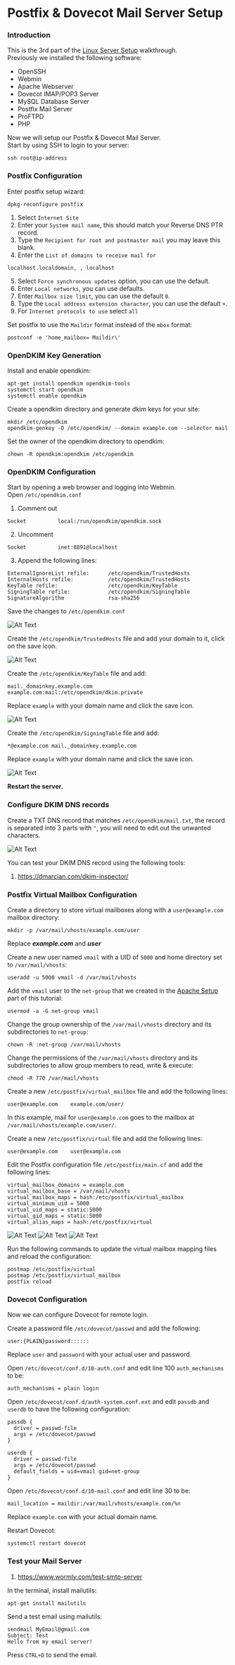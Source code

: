 # Postfix & Dovecot Mail Server Setup
### Introduction
This is the 3rd part of the [Linux Server Setup](LSS.md) walkthrough.  
Previously we installed the following software:
- OpenSSH
- Webmin
- Apache Webserver
- Dovecot IMAP/POP3 Server
- MySQL Database Server
- Postfix Mail Server
- ProFTPD
- PHP

Now we will setup our Postfix & Dovecot Mail Server.  
Start by using SSH to login to your server:
```
ssh root@ip-address
```

### Postfix Configuration
Enter postfix setup wizard:
```
dpkg-reconfigure postfix
```

1. Select `Internet Site`
2. Enter your `System mail name`, this should match your Reverse DNS PTR record.
3. Type the `Recipient for root and postmaster mail` you may leave this blank.
4. Enter the `List of domains to receive mail for`
```
localhost.localdomain, , localhost
```
5. Select `Force synchronous updates` option, you can use the default.
6. Enter `Local networks`, you can use defaults.
7. Enter `Mailbox size limit`, you can use the default `0`.
8. Type the `Local address extension character`, you can use the default `+`.
9. For `Internet protocols to use` select `all`

Set postfix to use the `Maildir` format instead of the `mbox` format:
```
postconf -e 'home_mailbox= Maildir\'
```

### OpenDKIM Key Generation
Install and enable opendkim:
```
apt-get install opendkim opendkim-tools
systemctl start opendkim
systemctl enable opendkim
```

Create a opendkim directory and generate dkim keys for your site:
```
mkdir /etc/opendkim
opendkim-genkey -D /etc/opendkim/ --domain example.com --selector mail
```

Set the owner of the opendkim directory to opendkim:
```
chown -R opendkim:opendkim /etc/opendkim
```

### OpenDKIM Configuration
Start by opening a web browser and logging into Webmin.  
Open `/etc/opendkim.conf`  
1. Comment out
```
Socket			local:/run/opendkim/opendkim.sock
```
2. Uncomment
```
Socket			inet:8891@localhost
```
3. Append the following lines:
```
ExternalIgnoreList refile:      /etc/opendkim/TrustedHosts
InternalHosts refile:           /etc/opendkim/TrustedHosts
KeyTable refile:                /etc/opendkim/KeyTable
SigningTable refile:            /etc/opendkim/SigningTable
SignatureAlgorithm              rsa-sha256
```
Save the changes to `/etc/opendkim.conf`  

![Alt Text](images/dkim/1.png)

Create the `/etc/opendkim/TrustedHosts` file and add your domain to it, click on the save icon.

![Alt Text](images/dkim/2.png)

Create the `/etc/opendkim/KeyTable` file and add:
```
mail._domainkey.example.com example.com:mail:/etc/opendkim/dkim.private
```
Replace `example` with your domain name and click the save icon.

![Alt Text](images/dkim/3.png)

Create the `/etc/opendkim/SigningTable` file and add:
```
*@example.com mail._domainkey.example.com
```
Replace `example` with your domain name and click the save icon.

![Alt Text](images/dkim/4.png)

**Restart the server.**

### Configure DKIM DNS records

Create a TXT DNS record that matches `/etc/opendkim/mail.txt`, the record is separated into 3 parts with `"`, you will need to edit out the unwanted characters.

![Alt Text](images/dkim/5.png)

You can test your DKIM DNS record using the following tools:
1. https://dmarcian.com/dkim-inspector/

### Postfix Virtual Mailbox Configuration
Create a directory to store virtual mailboxes along with a `user@example.com` mailbox directory:
```
mkdir -p /var/mail/vhosts/example.com/user
```
Replace ***example.com*** and ***user***

Create a new user named `vmail` with a UID of `5000` and home directory set to `/var/mail/vhosts`:
```
useradd -u 5000 vmail -d /var/mail/vhosts
```

Add the `vmail` user to the `net-group` that we created in the [Apache Setup](Apache-Setup.md) part of this tutorial:
```
usermod -a -G net-group vmail
```

Change the group ownership of the `/var/mail/vhosts` directory and its subdirectories to `net-group`:
```
chown -R :net-group /var/mail/vhosts
```

Change the permissions of the `/var/mail/vhosts` directory and its subdirectories to allow group members to read, write & execute:
```
chmod -R 770 /var/mail/vhosts
```

Create a new `/etc/postfix/virtual_mailbox` file and add the following lines:
```
user@example.com    example.com/user/
```
In this example, mail for `user@example.com` goes to the mailbox at `/var/mail/vhosts/example.com/user/`.

Create a new `/etc/postfix/virtual` file and add the following lines:
```
user@example.com    user@example.com
```

Edit the Postfix configuration file `/etc/postfix/main.cf` and add the following lines:
```
virtual_mailbox_domains = example.com
virtual_mailbox_base = /var/mail/vhosts
virtual_mailbox_maps = hash:/etc/postfix/virtual_mailbox
virtual_minimum_uid = 5000
virtual_uid_maps = static:5000
virtual_gid_maps = static:5000
virtual_alias_maps = hash:/etc/postfix/virtual
```

![Alt Text](images/postfix/1.png)
![Alt Text](images/postfix/2.png)
![Alt Text](images/postfix/3.png)

Run the following commands to update the virtual mailbox mapping files and reload the configuration:
```
postmap /etc/postfix/virtual
postmap /etc/postfix/virtual_mailbox
postfix reload
```

### Dovecot Configuration
Now we can configure Dovecot for remote login.

Create a password file `/etc/dovecot/passwd` and add the following:
```
user:{PLAIN}password::::::
```
Replace `user` and `password` with your actual user and password.

Open `/etc/dovecot/conf.d/10-auth.conf` and edit line 100 `auth_mechanisms` to be:
```
auth_mechanisms = plain login
```

Open `/etc/dovecot/conf.d/auth-system.conf.ext` and edit `passdb` and `userdb` to have the following configuration:
```
passdb {
  driver = passwd-file
  args = /etc/dovecot/passwd
}

userdb {
  driver = passwd-file
  args = /etc/dovecot/passwd
  default_fields = uid=vmail gid=net-group
}
```

Open `/etc/dovecot/conf.d/10-mail.conf` and edit line 30 to be:
```
mail_location = maildir:/var/mail/vhosts/example.com/%n
```
Replace `example.com` with your actual domain name.

Restart Dovecot:
```
systemctl restart dovecot
```

### Test your Mail Server

1. https://www.wormly.com/test-smtp-server

In the terminal, install mailutils:

```
apt-get install mailutils
```

Send a test email using mailutils:
```
sendmail MyEmail@gmail.com
Subject: Test
Hello from my email server!

```
Press `CTRL+D` to send the email.

